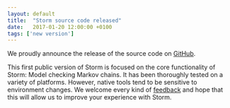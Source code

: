 ```yaml
---
layout: default
title:  "Storm source code released"
date:   2017-01-20 12:00:00 +0100
tags: ['new version']
---
```


We proudly announce the release of the source code on [GitHub](https://github.com/moves-rwth/storm).
<!--more-->

This first public version of Storm is focused on the core functionality of Storm: Model checking Markov chains. It has been thoroughly tested on a variety of platforms. However, native tools tend to be sensitive to environment changes. We welcome every kind of [<i class="fa fa-envelope" aria-hidden="true"></i> feedback](mailto:storm-dev@i2.informatik.rwth-aachen.de) and hope that this will allow us to improve your experience with Storm.
